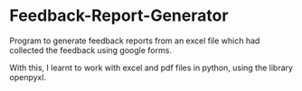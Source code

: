 # Feedback-Report-Generator
 Program to generate feedback reports from an excel file which had collected the feedback using google forms.
 
 With this, I learnt to work with excel and pdf files in python, using the library openpyxl.
 
 
 

